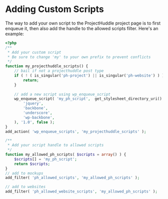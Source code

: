 # Adding Custom Scripts
The way to add your own script to the ProjectHuddle project page is to first enqueue it, 
then also add the handle to the allowed scripts filter. Here's an example:

```php
<?php
/**
 * Add your custom script
 * Be sure to change 'my' to your own prefix to prevent conflicts
 */
function my_projecthuddle_scripts() {
	// bail if not a projecthuddle post type
    if ( ! ( is_singular('ph-project') || is_singular('ph-website') ) ) {
        return;
    }
    
	// add a new script using wp_enqueue_script
	wp_enqueue_script( 'my_ph_script',  get_stylesheet_directory_uri() . '/path/to/your/script.js', array(
		'jquery',
		'backbone',
		'underscore',
		'wp-backbone',
	), '1.0', false );
}
add_action( 'wp_enqueue_scripts', 'my_projecthuddle_scripts' );

/**
 * Add your script handle to allowed scripts
 */
function my_allowed_ph_scripts( $scripts = array() ) {
	$scripts[] = 'my_ph_script';
	return $scripts;
}
// add to mockups
add_filter( 'ph_allowed_scripts', 'my_allowed_ph_scripts' ); 

// add to websites
add_filter( 'ph_allowed_website_scripts', 'my_allowed_ph_scripts' ); 
```